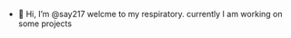 - 👋 Hi, I’m @say217
welcme to my respiratory. currently I am working on some projects 


<!---
say217/say217 is a ✨ special ✨ repository because its `README.md` (this file) appears on your GitHub profile.
You can click the Preview link to take a look at your changes.
--->
